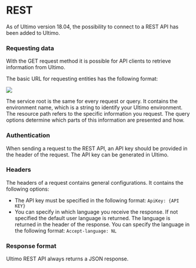 # REST

As of Ultimo version 18.04, the possibility to connect to a REST API has been added to Ultimo.

### Requesting data

With the GET request method it is possible for API clients to retrieve information from Ultimo.

The basic URL for requesting entities has the following format:

![](../../.gitbook/assets/accolades_rest_api.png)

The service root is the same for every request or query. It contains the environment name, which is a string to identify your Ultimo environment. The resource path refers to the specific information you request. The query options determine which parts of this information are presented and how.

### Authentication

When sending a request to the REST API, an API key should be provided in the header of the request. The API key can be generated in Ultimo.

### Headers

The headers of a request contains general configurations. It contains the following options:

* The API key must be specified in the following format:  `ApiKey: {API KEY}` 
* You can specify in which language you receive the response. If not specified the default user language is returned. The language is returned in the header of the response. You can specify the language in the following format:  `Accept-language: NL`

### Response format

Ultimo REST API always returns a JSON response.



